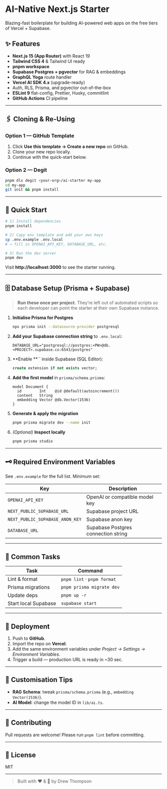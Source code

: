 # AI-Native Next.js Starter

Blazing-fast boilerplate for building AI-powered web apps on the free tiers of Vercel + Supabase.

## ✨ Features

- **Next.js 15 (App Router)** with React 19
- **Tailwind CSS 4** & Tailwind UI ready
- **pnpm workspace**
- **Supabase Postgres + pgvector** for RAG & embeddings
- **GraphQL Yoga** route handler
- **Vercel AI SDK 4.x** (upgrade-ready)
- Auth, RLS, Prisma, and pgvector out-of-the-box
- **ESLint 9** flat-config, Prettier, Husky, commitlint
- **GitHub Actions** CI pipeline

---

## 🖇️ Cloning & Re-Using

### Option 1 — GitHub Template

1. Click **Use this template → Create a new repo** on GitHub.
2. Clone your new repo locally.
3. Continue with the quick-start below.

### Option 2 — Degit

```bash
pnpm dlx degit <your-org>/ai-starter my-app
cd my-app
git init && pnpm install
```

---

## 🚀 Quick Start

```bash
# 1) Install dependencies
pnpm install

# 2) Copy env template and add your own keys
cp .env.example .env.local
# → fill in OPENAI_API_KEY, DATABASE_URL, etc.

# 3) Run the dev server
pnpm dev
```

Visit **http://localhost:3000** to see the starter running.

---

## 🗄️ Database Setup (Prisma + Supabase)

> **Run these once per project.** They’re left out of automated scripts so each developer can point the starter at their own Supabase instance.

1. **Initialise Prisma for Postgres**

   ```bash
   npx prisma init --datasource-provider postgresql
   ```

2. **Add your Supabase connection string** to `.env.local`:

   ```env
   DATABASE_URL="postgresql://postgres:<PW>@db.<PROJECT>.supabase.co:6543/postgres"
   ```

3. **Enable **`` inside Supabase (SQL Editor):

   ```sql
   create extension if not exists vector;
   ```

4. **Add the first model** in `prisma/schema.prisma`:

   ```prisma
   model Document {
     id        Int    @id @default(autoincrement())
     content   String
     embedding Vector @db.Vector(1536)
   }
   ```

5. **Generate & apply the migration**

   ```bash
   pnpm prisma migrate dev --name init
   ```

6. _(Optional)_ **Inspect locally**

   ```bash
   pnpm prisma studio
   ```

---

## 🗝️ Required Environment Variables

See `.env.example` for the full list. Minimum set:

| Key                             | Description                         |
| ------------------------------- | ----------------------------------- |
| `OPENAI_API_KEY`                | OpenAI or compatible model key      |
| `NEXT_PUBLIC_SUPABASE_URL`      | Supabase project URL                |
| `NEXT_PUBLIC_SUPABASE_ANON_KEY` | Supabase anon key                   |
| `DATABASE_URL`                  | Supabase Postgres connection string |

---

## 🔧 Common Tasks

| Task                 | Command                     |
| -------------------- | --------------------------- |
| Lint & format        | `pnpm lint` · `pnpm format` |
| Prisma migrations    | `pnpm prisma migrate dev`   |
| Update deps          | `pnpm up -r`                |
| Start local Supabase | `supabase start`            |

---

## 🛫 Deployment

1. Push to **GitHub**.
2. Import the repo on **Vercel**.
3. Add the same environment variables under _Project → Settings → Environment Variables_.
4. Trigger a build — production URL is ready in ~30 sec.

---

## 📝 Customisation Tips

- **RAG Schema**: tweak `prisma/schema.prisma` (e.g., `embedding Vector(1536)`).
- **AI Model**: change the model ID in `lib/ai.ts`.

---

## 🤝 Contributing

Pull requests are welcome! Please run `pnpm lint` before committing.

---

## 🪪 License

MIT

---

> Built with ❤️ & 🧠 by Drew Thompson
